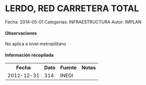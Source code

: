 LERDO, RED CARRETERA TOTAL
=====

Fecha: 2014-05-01
Categorías: INFRAESTRUCTURA
Autor: IMPLAN

#### Observaciones

No aplica a nivel metropilitano

#### Información recopilada

<table class="table table-hover table-bordered">
  <tr><th>Fecha</th><th>Dato</th><th>Fuente</th><th>Notas</th></tr>
  <tr><td>2012-12-31</td><td>314</td><td>INEGI</td><td></td></tr>
</table>
